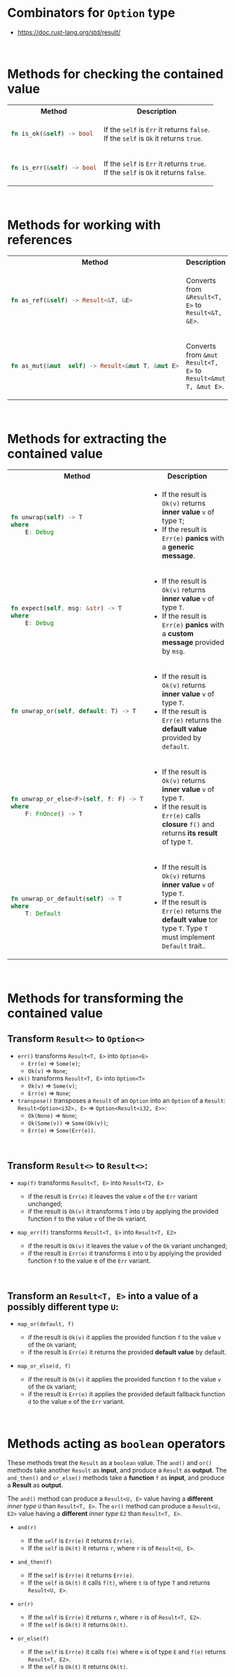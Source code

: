 # Combinators for ``Option`` type
- https://doc.rust-lang.org/std/result/

<br>

# Methods for checking the contained value
<table>
    <tr>
        <th>Method</th>
        <th>Description</th>
    </tr>
<tr></tr>
<tr>
<td>

```Rust
fn is_ok(&self) -> bool
```

</td>


<td>

If the ``self`` is ``Err`` it returns ``false``.<br>If the ``self`` is ``Ok`` it returns ``true``.

</td>
</tr>

<tr></tr>
<tr>
<td>

```Rust
fn is_err(&self) -> bool
```

</td>

<td>

If the ``self`` is ``Err`` it returns ``true``. <br>If the ``self`` is ``Ok`` it returns ``false``.

</td>
</tr>
</table>

<br>

# Methods for working with references
<table>
    <tr>
        <th>Method</th>
        <th>Description</th>
    </tr>
<tr></tr>
<tr>
<td>

```Rust
fn as_ref(&self) -> Result<&T, &E>
```

</td>

<td>

Converts from ``&Result<T, E>`` to ``Result<&T, &E>``.

</td>
</tr>

<tr></tr>

<tr>
<td>

```Rust
fn as_mut(&mut  self) -> Result<&mut T, &mut E>
```

</td>

<td>

Converts from ``&mut Result<T, E>`` to ``Result<&mut T, &mut E>``.

</td>


</table>

<br>

# Methods for extracting the contained value
<table>
    <tr>
        <th>Method</th>
        <th>Description</th>
    </tr>
<tr></tr>
<tr>
<td>

```Rust
fn unwrap(self) -> T
where
    E: Debug
```

</td>
<td>

- If the result is ``Ok(v)`` returns **inner value** ``v`` of type ``T``;
- If the result is ``Err(e)`` **panics** with a **generic message**.

</td>
</tr>

<tr></tr>

<tr>
<td>

```Rust
fn expect(self, msg: &str) -> T
where
    E: Debug
```

</td>
<td>

- If the result is ``Ok(v)`` returns **inner value** ``v`` of type ``T``.
- If the result is ``Err(e)`` **panics** with a **custom message** provided by ``msg``.

</td>
</tr>

<tr></tr>

<tr>
<td>

```Rust
fn unwrap_or(self, default: T) -> T
```

</td>
<td>

- If the result is ``Ok(v)`` returns **inner value** ``v`` of type ``T``.
- If the result is ``Err(e)`` returns the **default value** provided by ``default``.

</td>
</tr>

<tr></tr>

<tr>
<td>

```Rust
fn unwrap_or_else<F>(self, f: F) -> T
where
    F: FnOnce() -> T
```

</td>
<td>

- If the result is ``Ok(v)`` returns **inner value** ``v`` of type ``T``.
- If the result is ``Err(e)`` calls **closure** ``f()`` and returns **its result** of type ``T``.

</td>
</tr>

<tr></tr>

<tr>
<td>

```Rust
fn unwrap_or_default(self) -> T
where
    T: Default
```

</td>
<td>

- If the result is ``Ok(v)`` returns **inner value** ``v`` of type ``T``.
- If the result is ``Err(e)`` returns the **default value** tor type ``T``. Type ``T`` must implement ``Default`` trait..

</td>
</tr>

</table>

<br>

# Methods for transforming the contained value
## Transform ``Result<>`` to ``Option<>``
- ``err()`` transforms ``Result<T, E>`` into ``Option<E>``
    - ``Err(e)`` => ``Some(e)``;
    - ``Ok(v)`` => ``None``;
- ``ok()`` transforms ``Result<T, E>`` into ``Option<T>``
    - ``Ok(v)`` => ``Some(v)``;
    - ``Err(e)`` => ``None``;
- ``transpose()`` transposes a ``Result`` of an ``Option`` into an ``Option`` of a ``Result``: ``Result<Option<i32>, E>`` => ``Option<Result<i32, E>>``:
    - ``Ok(None)`` => ``None``;
    - ``Ok(Some(v))`` => ``Some(Ok(v))``;
    - ``Err(e)`` => ``Some(Err(e))``.

<br>

## Transform ``Result<>`` to ``Result<>``:
- ``map(f)`` transforms ``Result<T, E>`` into ``Result<T2, E>``
    - if the result is ``Err(e)`` it leaves the value ``e`` of the ``Err`` variant unchanged;
    - if the result is ``Ok(v)`` it transforms ``T`` into ``U`` by applying the provided function ``f`` to the value ``v`` of the ``Ok`` variant.

- ``map_err(f)`` transforms ``Result<T, E>`` into ``Result<T, E2>``
    - if the result is ``Ok(v)`` it leaves the value ``v`` of the ``Ok`` variant unchanged;
    - if the result is ``Err(e)`` it transforms ``E`` into ``U`` by applying the provided function ``f`` to the value e of the ``Err`` variant.


<br>

## Transform an ``Result<T, E>`` into a value of a **possibly** different type ``U``:
- ``map_or(default, f)`` 
    - if the result is ``Ok(v)`` it applies the provided function ``f`` to the value ``v`` of the ``Ok`` variant;
    - if the result is ``Err(e)`` it returns the provided **default value** by default.

- ``map_or_else(d, f) ``
    - if the result is ``Ok(v)`` it applies the provided function ``f`` to the value ``v`` of the ``Ok`` variant;
    - if the result is ``Err(e)`` it applies the provided default fallback function ``d`` to the value ``e`` of the ``Err`` variant.


<br>

# Methods acting as ``boolean`` operators
These methods treat the ``Result`` as a ``boolean`` value.
The ``and()`` and ``or()`` methods take another ``Result`` as **input**, and produce a ``Result`` as **output**.
The ``and_then()`` and ``or_else()`` methods take a **function** ``f`` as **input**, and produce a **Result** as **output**.

The ``and()`` method can produce a ``Result<U, E>`` value having a **different** *inner type* ``U`` than ``Result<T, E>``.
The ``or()`` method can produce a ``Result<U, E2>`` value having a **different** *inner type* ``E2`` than ``Result<T, E>``.

- ``and(r)``
    - If the ``self`` is ``Err(e)`` it returns ``Err(e)``.
    - If the ``self`` is ``Ok(t)`` it returns ``r``, where ``r`` is of ``Result<U, E>``.

- ``and_then(f)``
    - If the ``self`` is ``Err(e)`` it returns ``Err(e)``.
    - If the ``self`` is ``Ok(t)`` it calls ``f(t)``, where ``t`` is of type ``T`` and returns ``Result<U, E>``.

- ``or(r)``
    - If the ``self`` is ``Err(e)`` it returns ``r``, where ``r`` is of ``Result<T, E2>``.
    - If the ``self`` is ``Ok(t)`` it returns ``Ok(t)``.

- ``or_else(f)``
    - If the ``self`` is ``Err(e)`` it calls ``f(e)`` where ``e`` is of type ``E`` and ``f(e)`` returns ``Result<T, E2>``.
    - If the ``self`` is ``Ok(t)`` it returns ``Ok(t)``.
